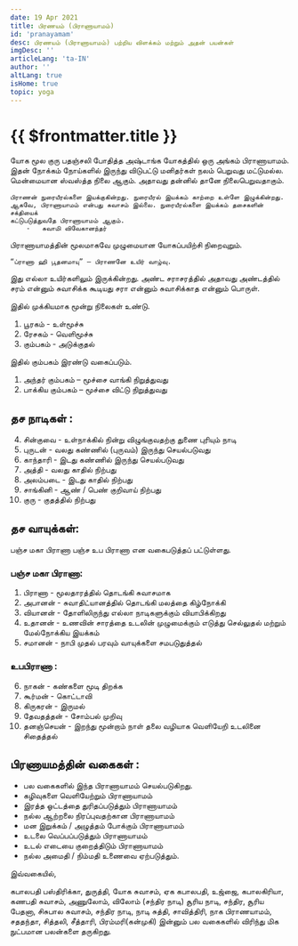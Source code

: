 ```yaml
---
date: 19 Apr 2021
title: பிரணயம் (பிராணாயாமம்)
id: 'pranayamam'
desc: பிரணயம் (பிராணாயாமம்) பற்றிய விளக்கம் மற்றும் அதன் பயன்கள்
imgDesc: ''
articleLang: 'ta-IN'
author: ''
altLang: true
isHome: true
topic: yoga
---
```


<altLang />

# {{ $frontmatter.title }}

யோக மூல குரு பதஞ்சலி போதித்த அஷ்டாங்க யோகத்தில் ஒரு அங்கம் பிராணாயாமம். இதன் நோக்கம் நோய்களில் இருந்து விடுபட்டு மனிதர்கள் நலம் பெறுவது மட்டுமல்ல. மென்மையான ஸ்வஸ்த்த நிலை ஆகும். அதாவது தன்னில் தானே நிலைபெறுவதாகும்.

    பிராணன் நுரையீரல்களை இயக்குகின்றது. நுரையீரல் இயக்கம் காற்றை உள்ளே இழுக்கின்றது. 
    ஆகவே, பிராணாயாமம் என்பது சுவாசம் இல்லை. நுரையீரல்களை இயக்கம் தசைகளின் சக்தியைக் 
    கட்டுபடுத்துவதே பிராணாயாமம் ஆகும்.
        -	சுவாமி விவேகானந்தர்

பிராணாயாமத்தின் மூலமாகவே முழுமையான யோகப்பயிற்சி நிறைவுறும்.

	“ப்ராணா ஹி பூதனமாயு” – பிராணனே உயிர் வாழ்வு.


இது எல்லா உயிர்களிலும் இருக்கின்றது. அண்ட சராசரத்தில் அதாவது அண்டத்தில் சரம் என்னும் சுவாசிக்க கூடியது சரா என்னும் சுவாசிக்காத என்னும் பொருள்.

இதில் முக்கியமாக மூன்று நிலைகள் உண்டு.

1.	பூரகம் 	-	உள்மூச்சு
2.	ரேசகம் 	-	வெளிமூச்சு
3.	கும்பகம் 	-	அடுக்குதல்

இதில் கும்பகம் இரண்டு வகைப்படும்.

1.	அந்தர் கும்பகம் – மூச்சை வாங்கி நிறுத்துவது
2.	பாக்கிய கும்பகம் – மூச்சை விட்டு நிறுத்துவது


## தச நாடிகள் :

4. சின்குவை	 - 	உள்நாக்கில் நின்று விழுங்குவதற்கு துணை புரியும் நாடி
5. புருடன் 	-	வலது கண்ணில் (புருவம்) இருந்து செயல்படுவது
6. காந்தாரி -	இடது கண்ணில் இருந்து செயல்படுவது
7. அத்தி 	-	வலது காதில் நிற்பது
8. அலம்படை 	-	இடது காதில் நிற்பது
9. சாங்கினி -	ஆண் / பெண் குறிவாய் நிற்பது
10. குரு 	-	குதத்தில் நிற்பது

## தச வாயுக்கள்:
பஞ்ச மகா பிராணா பஞ்ச உப பிராணா என வகைபடுத்தப் பட்டுள்ளது.

### பஞ்ச மகா பிராணா:
1.	பிராணா 	-	மூலதாரத்தில் தொடங்கி சுவாசமாக
2.	அபானன் 	-	சுவாதிட்யானத்தில் தொடங்கி மலத்தை கிழ்நோக்கி
3.	வியானன் 	-	தோளிலிருந்து எல்லா நாடிகளுக்கும் வியாபிக்கிறது 
4.	உதானன் 	-	உணவின் சாரத்தை உடலின் முழுமைக்கும் எடுத்து செல்லுதல் 
மற்றும் மேல்நோக்கிய இயக்கம் 
5.	சமானன் 	-	நாபி முதல் பரவும் வாயுக்களை சமபடுதுத்தல் 

### உபபிராணா :
6.	நாகன் 	-	கண்களை மூடி திறக்க
7.	கூர்மன் 	-	கொட்டாவி
8.	கிருகரன் 	-	இருமல்
9.	தேவதத்தன் -	சோம்பல் முறிவு
10.	தனஞ்செயன் -	இறந்து மூன்றாம் நாள் தலை வழியாக வெளியேறி உடலினை 
சிதைத்தல் 

## பிரணாயமத்தின் வகைகள் :
 - பல வகைகளில் இந்த பிராணாயாமம் செயல்படுகிறது.
 - கழிவுகளை வெளியேற்றும் பிராணாயாமம்
 - இரத்த ஓட்டத்தை துரிதப்படுத்தும் பிராணாயாமம்
 - நல்ல ஆற்றலை நிரப்புவதற்கான பிராணாயாமம்
 - மன இறுக்கம் / அழுத்தம் போக்கும் பிராணாயாமம்
 - உடலை வெப்பப்படுத்தும் பிராணாயாமம்
 - உடல் எடையை குறைத்திடும் பிராணாயாமம்
 - நல்ல அமைதி / நிம்மதி உணைவை ஏற்படுத்தும்.


இவ்வகையில்,

கபாலபதி பஸ்திரிக்கா, துருத்தி, யோக சுவாசம், ஏக கபாலபதி, உஜ்ஜை, கபாலகிரியா, கணபதி சுவாசம், அணுலோம், விலோம் (சந்திர நாடி) சூரிய நாடி, சந்திர, சூரிய பேதனா, சிசுபால சுவாசம், சந்திர நாடி, நாடி சுத்தி, சாவித்திரி, நாக பிராணயாமம், சததந்தா, சித்தலி, சீத்தாரி, பிரம்மரி(கன்முகி) இன்னும் பல வகைகளில் விரிந்து மிக நுட்பமான பலன்களை தருகிறது.
